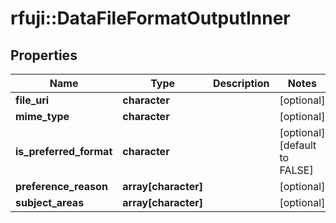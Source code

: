 # rfuji::DataFileFormatOutputInner


## Properties
Name | Type | Description | Notes
------------ | ------------- | ------------- | -------------
**file_uri** | **character** |  | [optional] 
**mime_type** | **character** |  | [optional] 
**is_preferred_format** | **character** |  | [optional] [default to FALSE]
**preference_reason** | **array[character]** |  | [optional] 
**subject_areas** | **array[character]** |  | [optional] 


